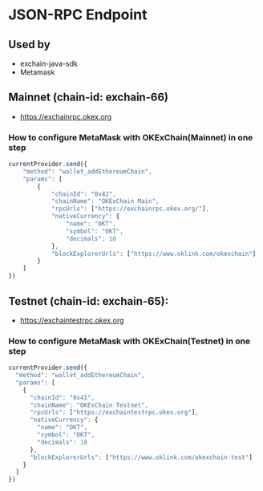 # JSON-RPC Endpoint

## Used by
- exchain-java-sdk
- Metamask

## Mainnet (chain-id: exchain-66)
- https://exchainrpc.okex.org

### How to configure MetaMask with OKExChain(Mainnet) in one step

```javascript
currentProvider.send({
    "method": "wallet_addEthereumChain",
    "params": [
        {
            "chainId": "0x42",
            "chainName": "OKExChain Main",
            "rpcUrls": ["https://exchainrpc.okex.org/"],
            "nativeCurrency": {
                "name": "OKT",
                "symbol": "OKT",
                "decimals": 18
            },
            "blockExplorerUrls": ["https://www.oklink.com/okexchain"]
        }
    ]
})
```

## Testnet (chain-id: exchain-65):
- https://exchaintestrpc.okex.org


### How to configure MetaMask with OKExChain(Testnet) in one step

```javascript
currentProvider.send({
  "method": "wallet_addEthereumChain",
  "params": [
    {
      "chainId": "0x41",
      "chainName": "OKExChain Testnet",
      "rpcUrls": ["https://exchaintestrpc.okex.org"],
      "nativeCurrency": {
        "name": "OKT",
        "symbol": "OKT",
        "decimals": 18
      },
      "blockExplorerUrls": ["https://www.oklink.com/okexchain-test"]
    }
  ]
})
```





